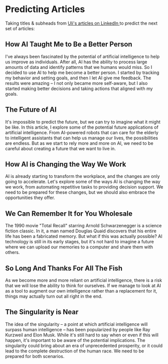 # Predicting Articles

Taking titles & subheads from [Uli's articles on LinkedIn ](https://www.linkedin.com/in/uhitzel/recent-activity/posts/)to predict the next set of articles:

## How AI Taught Me to Be a Better Person

I've always been fascinated by the potential of artificial intelligence to help us improve as individuals. After all, AI has the ability to process large amounts of data and identify patterns that we humans would miss. So I decided to use AI to help me become a better person. I started by tracking my behavior and setting goals, and then I let AI give me feedback. The results were amazing – I not only became more self-aware, but I also started making better decisions and taking actions that aligned with my goals.

## The Future of AI

It's impossible to predict the future, but we can try to imagine what it might be like. In this article, I explore some of the potential future applications of artificial intelligence. From AI-powered robots that can care for the elderly to intelligent assistants that can help us manage our lives, the possibilities are endless. But as we start to rely more and more on AI, we need to be careful about creating a future that we want to live in.

## How AI is Changing the Way We Work

AI is already starting to transform the workplace, and the changes are only going to accelerate. Let's explore some of the ways AI is changing the way we work, from automating repetitive tasks to providing decision support. We need to be prepared for these changes, but we should also embrace the opportunities they offer.

## We Can Remember It for You Wholesale

The 1990 movie "Total Recall" starring Arnold Schwarzenegger is a science fiction classic. In it, a man named Douglas Quaid discovers that his entire life has been a fabricated memory. But what if this was actually possible? AI technology is still in its early stages, but it's not hard to imagine a future where we can upload our memories to a computer and share them with others.

## So Long And Thanks For All The Fish

As we become more and more reliant on artificial intelligence, there is a risk that we will lose the ability to think for ourselves. If we manage to look at AI as a tool to augment our own intelligence rather than a replacement for it, things may actually turn out all right in the end.

## The Singularity is Near

The idea of the singularity – a point at which artificial intelligence will surpass human intelligence – has been popularized by people like Ray Kurzweil and Elon Musk. While it's still hard to say when or even if this will happen, it's important to be aware of the potential implications. The singularity could bring about an era of unprecedented prosperity, or it could lead to the complete destruction of the human race. We need to be prepared for both scenarios.

